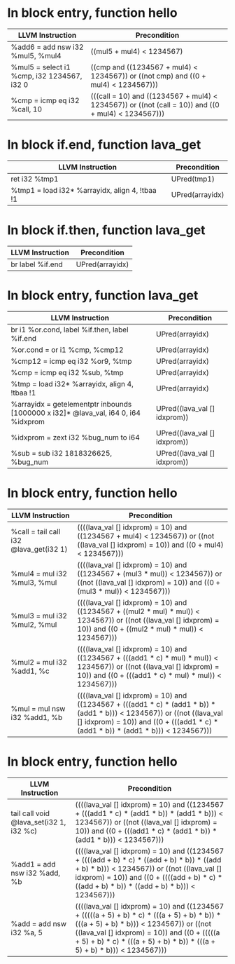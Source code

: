 # In block entry, function hello
| LLVM Instruction | Precondition |
|-----|-----|
|   %add6 = add nsw i32 %mul5, %mul4 | ((mul5 + mul4) < 1234567) |
|   %mul5 = select i1 %cmp, i32 1234567, i32 0 | ((cmp and ((1234567 + mul4) < 1234567)) or ((not cmp) and ((0 + mul4) < 1234567))) |
|   %cmp = icmp eq i32 %call, 10 | (((call = 10) and ((1234567 + mul4) < 1234567)) or ((not (call = 10)) and ((0 + mul4) < 1234567))) |
# In block if.end, function lava_get
| LLVM Instruction | Precondition |
|-----|-----|
|   ret i32 %tmp1 | UPred(tmp1) |
|   %tmp1 = load i32* %arrayidx, align 4, !tbaa !1 | UPred(arrayidx) |
# In block if.then, function lava_get
| LLVM Instruction | Precondition |
|-----|-----|
|   br label %if.end | UPred(arrayidx) |
# In block entry, function lava_get
| LLVM Instruction | Precondition |
|-----|-----|
|   br i1 %or.cond, label %if.then, label %if.end | UPred(arrayidx) |
|   %or.cond = or i1 %cmp, %cmp12 | UPred(arrayidx) |
|   %cmp12 = icmp eq i32 %or9, %tmp | UPred(arrayidx) |
|   %cmp = icmp eq i32 %sub, %tmp | UPred(arrayidx) |
|   %tmp = load i32* %arrayidx, align 4, !tbaa !1 | UPred(arrayidx) |
|   %arrayidx = getelementptr inbounds [1000000 x i32]* @lava_val, i64 0, i64 %idxprom | UPred((lava_val [] idxprom)) |
|   %idxprom = zext i32 %bug_num to i64 | UPred((lava_val [] idxprom)) |
|   %sub = sub i32 1818326625, %bug_num | UPred((lava_val [] idxprom)) |
# In block entry, function hello
| LLVM Instruction | Precondition |
|-----|-----|
|   %call = tail call i32 @lava_get(i32 1) | ((((lava_val [] idxprom) = 10) and ((1234567 + mul4) < 1234567)) or ((not ((lava_val [] idxprom) = 10)) and ((0 + mul4) < 1234567))) |
|   %mul4 = mul i32 %mul3, %mul | ((((lava_val [] idxprom) = 10) and ((1234567 + (mul3 * mul)) < 1234567)) or ((not ((lava_val [] idxprom) = 10)) and ((0 + (mul3 * mul)) < 1234567))) |
|   %mul3 = mul i32 %mul2, %mul | ((((lava_val [] idxprom) = 10) and ((1234567 + ((mul2 * mul) * mul)) < 1234567)) or ((not ((lava_val [] idxprom) = 10)) and ((0 + ((mul2 * mul) * mul)) < 1234567))) |
|   %mul2 = mul i32 %add1, %c | ((((lava_val [] idxprom) = 10) and ((1234567 + (((add1 * c) * mul) * mul)) < 1234567)) or ((not ((lava_val [] idxprom) = 10)) and ((0 + (((add1 * c) * mul) * mul)) < 1234567))) |
|   %mul = mul nsw i32 %add1, %b | ((((lava_val [] idxprom) = 10) and ((1234567 + (((add1 * c) * (add1 * b)) * (add1 * b))) < 1234567)) or ((not ((lava_val [] idxprom) = 10)) and ((0 + (((add1 * c) * (add1 * b)) * (add1 * b))) < 1234567))) |
# In block entry, function hello
| LLVM Instruction | Precondition |
|-----|-----|
|   tail call void @lava_set(i32 1, i32 %c) | ((((lava_val [] idxprom) = 10) and ((1234567 + (((add1 * c) * (add1 * b)) * (add1 * b))) < 1234567)) or ((not ((lava_val [] idxprom) = 10)) and ((0 + (((add1 * c) * (add1 * b)) * (add1 * b))) < 1234567))) |
|   %add1 = add nsw i32 %add, %b | ((((lava_val [] idxprom) = 10) and ((1234567 + ((((add + b) * c) * ((add + b) * b)) * ((add + b) * b))) < 1234567)) or ((not ((lava_val [] idxprom) = 10)) and ((0 + ((((add + b) * c) * ((add + b) * b)) * ((add + b) * b))) < 1234567))) |
|   %add = add nsw i32 %a, 5 | ((((lava_val [] idxprom) = 10) and ((1234567 + (((((a + 5) + b) * c) * (((a + 5) + b) * b)) * (((a + 5) + b) * b))) < 1234567)) or ((not ((lava_val [] idxprom) = 10)) and ((0 + (((((a + 5) + b) * c) * (((a + 5) + b) * b)) * (((a + 5) + b) * b))) < 1234567))) |
